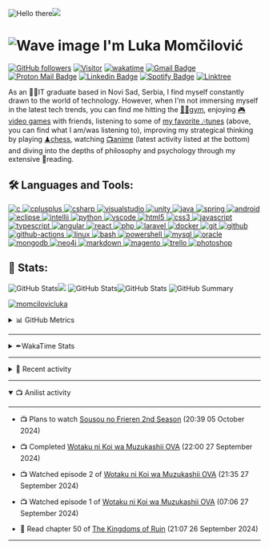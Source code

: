 <!--
**momcilovicluka/momcilovicluka** is a ✨ _special_ ✨ repository because its `README.md` (this file) appears on your GitHub profile.

Here are some ideas to get you started:

- 🔭 I’m currently working on ...
- 🌱 I’m currently learning ...
- 👯 I’m looking to collaborate on ...
- 🤔 I’m looking for help with ...
- 💬 Ask me about ...
- 📫 How to reach me: ...
- 😄 Pronouns: ...
- ⚡ Fun fact: ...
[![Spotify](https://spotify-readme-luka.vercel.app/api/spotify?background_color=000030&border_color=0000ff)](https://open.spotify.com/user/eqg7uuxs605y69j9l8nepmjv3)
-->

<!--
<a href="https://www.linkedin.com/in/lukamomcilovic" target="_blank" rel="noreferrer"> 
    <img src="https://cdn.jsdelivr.net/gh/devicons/devicon/icons/linkedin/linkedin-original.svg" alt="linkedin" width="30" height="30"/> 
</a> <a href="mailto:l.momcilovic61@gmail.com">![l.momcilovic61@gmail.com](https://img.shields.io/badge/Gmail-D14836?style=for-the-badge&logo=gmail&logoColor=white)</a> <a href="mailto:lukasmomcilovic@gmail.com">![lukasmomcilovic@gmail.com](https://img.shields.io/badge/Gmail-D14836?style=for-the-badge&logo=gmail&logoColor=white)</a> <a href="mailto:lukamomcilovicit@gmail.com">![lukamomcilovicit@gmail.com](https://img.shields.io/badge/Gmail-D14836?style=for-the-badge&logo=gmail&logoColor=white)</a> yes, i have 3 emails

[![Gmail Badge](https://img.shields.io/badge/-lukasmomcilovic-EA4335?style=flat&logo=Gmail&logoColor=white&link=mailto:lukasmomcilovic@gmail.com)](mailto:lukasmomcilovic@gmail.com)
-->

<img alt="Hello there" src="https://media2.giphy.com/media/xTiIzJSKB4l7xTouE8/giphy.gif" width="370" height="163"/><img src="https://spotify-readme-luka.vercel.app/api/spotify?background_color=000020&border_color=0000ff"/>
<h1>
    <img alt="Wave image" src="https://user-images.githubusercontent.com/68912857/218808235-50f91cfa-5ec0-43c3-89f7-abb8d4258621.gif" width="40" height="40"/>
    I'm Luka Momčilović
</h1>

[![GitHub followers](https://img.shields.io/github/followers/momcilovicluka.svg?style=social&label=Follow)](https://github.com/momcilovicluka?tab=followers) [![Visitor](https://visitor-badge.laobi.icu/badge?page_id=momcilovicluka)](https://github.com/momcilovicluka) [![wakatime](https://wakatime.com/badge/user/269cb445-ebad-4143-a30c-b91dd2b6286e.svg?style=default)](https://wakatime.com/@269cb445-ebad-4143-a30c-b91dd2b6286e) [![Gmail Badge](https://img.shields.io/badge/-l.momcilovic61-EA4335?style=flat&logo=Gmail&logoColor=white&link=mailto:l.momcilovic61@gmail.com)](mailto:l.momcilovic61@gmail.com)
[![Proton Mail Badge](https://img.shields.io/badge/-lukamomcilovic-8B89CC?style=flat&logo=Protonmail&logoColor=white&link=mailto:lukamomcilovic@protonmail.com)](mailto:lukamomcilovic@protonmail.com)
[![Linkedin Badge](https://img.shields.io/badge/-lukamomcilovic-0A66C2?style=flat&logo=Linkedin&logoColor=white&link=https://www.linkedin.com/in/jlim/)](https://www.linkedin.com/in/lukamomcilovic/)
[![Spotify Badge](https://img.shields.io/badge/-Luka-1DB954?style=flat&logo=Spotify&logoColor=white&link=https://open.spotify.com/user/eqg7uuxs605y69j9l8nepmjv3)](https://open.spotify.com/user/eqg7uuxs605y69j9l8nepmjv3)
[![Linktree](https://img.shields.io/badge/linktree-1de9b6?style=flat&logo=linktree&logoColor=white)](https://linktr.ee/lukamomcilovic)
<p>
    As an 👨‍💻IT graduate based in Novi Sad, Serbia, I find myself constantly drawn to the world of technology. However, when I'm not immersing myself in the latest tech trends, you can find me hitting the <a href="https://open.spotify.com/playlist/0qXRESCthCbIOaoG0OU5IE?si=34059e3481e049ce" target="_blank" rel="noopener noreferrer">🏋️‍♂️gym</a>, enjoying <a href="https://steamcommunity.com/id/lukamomcilovic/" target="_blank" rel="noopener noreferrer">🎮video games</a> with friends, listening to some of <a href="https://open.spotify.com/playlist/58qiwipmQUaWc3GUQKvkjq?si=25c84963368049f3" target="_blank" rel="noopener noreferrer">my favorite 🎶tunes</a> (above, you can find what I am/was listening to), improving my strategical thinking by playing <a href="https://www.chess.com/member/luka6120" target="_blank" rel="noopener noreferrer">♟chess</a>, watching <a href="https://anilist.co/user/lukamomcilovic/" target="_blank" rel="noopener noreferrer">📺anime</a> (latest activity listed at the bottom) and diving into the depths of philosophy and psychology through my extensive 📘reading.
</p>

<h2>🛠 Languages and Tools:</h2>
<p align="left">
  <a href="https://github.com/momcilovicluka?tab=repositories&q=&type=&language=c&sort=" target="_blank" rel="noopener noreferrer">
    <img src="https://cdn.jsdelivr.net/gh/devicons/devicon/icons/c/c-original.svg" alt="c" width="40" height="40"/>
  </a>
  <a href="https://github.com/momcilovicluka?tab=repositories&q=&type=&language=c%2B%2B&sort=" target="_blank" rel="noopener noreferrer">
    <img src="https://cdn.jsdelivr.net/gh/devicons/devicon/icons/cplusplus/cplusplus-original.svg" alt="cplusplus" width="40" height="40"/>
  </a>
  <a href="https://github.com/momcilovicluka?tab=repositories&q=&type=&language=c%23&sort=" target="_blank" rel="noopener noreferrer"> 
    <img src="https://cdn.jsdelivr.net/gh/devicons/devicon/icons/csharp/csharp-original.svg" alt="csharp" width="40" height="40"/> 
  </a>
  <a href="https://visualstudio.microsoft.com/" target="_blank" rel="noopener noreferrer"> 
    <img src="https://cdn.jsdelivr.net/gh/devicons/devicon/icons/visualstudio/visualstudio-plain.svg" alt="visualstudio" width="40" height="40"/> 
  </a>
  <a href="https://unity.com/" target="_blank" rel="noopener noreferrer"> 
    <img src="https://cdn.jsdelivr.net/gh/devicons/devicon/icons/unity/unity-original.svg" alt="unity" width="40" height="40"/> 
  </a>
  <a href="https://github.com/momcilovicluka?tab=repositories&q=&type=&language=java&sort=" target="_blank" rel="noopener noreferrer"> 
    <img src="https://cdn.jsdelivr.net/gh/devicons/devicon/icons/java/java-original.svg" alt="java" width="40" height="40"/> 
  </a>
  <a href="https://spring.io/" target="_blank" rel="noopener noreferrer"> 
    <img src="https://cdn.jsdelivr.net/gh/devicons/devicon/icons/spring/spring-original.svg" alt="spring" width="40" height="40"/> 
  </a>
  <a href="https://developer.android.com/" target="_blank" rel="noopener noreferrer"> 
    <img src="https://cdn.jsdelivr.net/gh/devicons/devicon/icons/android/android-original.svg" alt="android" width="40" height="40"/> 
  </a>
  <a href="https://www.eclipse.org/" target="_blank" rel="noopener noreferrer"> 
    <img src="https://cdn.freebiesupply.com/logos/large/2x/eclipse-11-logo-svg-vector.svg" alt="eclipse" width="40" height="40"/> 
  </a>
  <a href="https://www.jetbrains.com/idea/" target="_blank" rel="noopener noreferrer"> 
    <img src="https://cdn.jsdelivr.net/gh/devicons/devicon/icons/intellij/intellij-original.svg" alt="intellij" width="40" height="40"/> 
  </a>
  <a href="https://github.com/momcilovicluka?tab=repositories&q=&type=&language=python&sort=" target="_blank" rel="noopener noreferrer">
    <img src="https://cdn.jsdelivr.net/gh/devicons/devicon/icons/python/python-original.svg" alt="python" width="40" height="40"/>
  </a>
  <a href="https://code.visualstudio.com/" target="_blank" rel="noopener noreferrer">
    <img src="https://cdn.jsdelivr.net/gh/devicons/devicon/icons/vscode/vscode-original.svg" alt="vscode" width="40" height="40"/> 
  </a>
  <a href="https://github.com/momcilovicluka?tab=repositories&q=&type=&language=html&sort=" target="_blank" rel="noopener noreferrer">
    <img src="https://cdn.jsdelivr.net/gh/devicons/devicon/icons/html5/html5-original-wordmark.svg" alt="html5" width="40" height="40"/> 
  </a>
  <a href="https://github.com/momcilovicluka?tab=repositories&q=&type=&language=css&sort=" target="_blank" rel="noopener noreferrer"> 
    <img src="https://cdn.jsdelivr.net/gh/devicons/devicon/icons/css3/css3-original-wordmark.svg" alt="css3" width="40" height="40"/> 
  </a>
    <a href="https://github.com/momcilovicluka?tab=repositories&q=&type=&language=javascript&sort=" target="_blank" rel="noopener noreferrer"> 
    <img src="https://cdn.jsdelivr.net/gh/devicons/devicon/icons/javascript/javascript-original.svg" alt="javascript" width="40" height="40"/> 
  </a>
  <a href="https://www.typescriptlang.org/" target="_blank" rel="noopener noreferrer">
    <img src="https://cdn.jsdelivr.net/gh/devicons/devicon/icons/typescript/typescript-original.svg" alt="typescript" width="40" height="40"/> 
  </a>
    <a href="https://angular.dev/" target="_blank" rel="noopener noreferrer">
    <img src="https://cdn.jsdelivr.net/gh/devicons/devicon/icons/angular/angular-original.svg" alt="angular" width="40" height="40"/> 
  </a>
  </a>
    <a href="https://react.dev/" target="_blank" rel="noopener noreferrer">
    <img src="https://cdn.jsdelivr.net/gh/devicons/devicon/icons/react/react-original.svg" alt="react" width="40" height="40"/> 
  </a>
  <a href="https://github.com/momcilovicluka?tab=repositories&q=&type=&language=php&sort=" target="_blank" rel="noopener noreferrer"> 
    <img src="https://cdn.jsdelivr.net/gh/devicons/devicon/icons/php/php-original.svg" alt="php" width="40" height="40"/> 
  </a>
  <a href="https://github.com/momcilovicluka?tab=repositories&q=&type=&language=php&sort=" target="_blank" rel="noopener noreferrer"> 
    <img src="https://cdn.jsdelivr.net/gh/devicons/devicon/icons/laravel/laravel-original.svg" alt="laravel" width="40" height="40"/> 
  </a>
  <a href="https://www.docker.com/" target="_blank" rel="noopener noreferrer"> 
    <img src="https://cdn.jsdelivr.net/gh/devicons/devicon/icons/docker/docker-original.svg" alt="docker" width="40" height="40"/> 
  </a>
  <a href="https://git-scm.com/" target="_blank" rel="noopener noreferrer"> 
    <img src="https://cdn.jsdelivr.net/gh/devicons/devicon/icons/git/git-original.svg" alt="git" width="40" height="40"/> 
  </a>
  <a href="https://github.com/" target="_blank" rel="noopener noreferrer"> 
    <img src="https://cdn.jsdelivr.net/gh/devicons/devicon/icons/github/github-original.svg" alt="github" width="40" height="40"/> 
  </a>
  <a href="https://github.com/features/actions" target="_blank" rel="noopener noreferrer"> 
    <img src="https://www.svgrepo.com/show/306098/githubactions.svg" alt="github-actions" width="40" height="40"/> 
  </a>
  <a href="https://www.linux.org/" target="_blank" rel="noopener noreferrer">
    <img src="https://cdn.jsdelivr.net/gh/devicons/devicon/icons/linux/linux-original.svg" alt="linux" width="40" height="40"/> 
  </a>
  <a href="https://github.com/momcilovicluka?tab=repositories&q=&type=&language=shell&sort=" target="_blank" rel="noopener noreferrer">
    <img src="https://cdn.jsdelivr.net/gh/devicons/devicon/icons/bash/bash-original.svg" alt="bash" width="40" height="40"/>
  </a>
    <a href="https://github.com/momcilovicluka?tab=repositories&q=&type=&language=powershell&sort=" target="_blank" rel="noopener noreferrer">
    <img src="https://gist.githubusercontent.com/Xainey/d5bde7d01dcbac51ac951810e94313aa/raw/6c858c46726541b48ddaaebab29c41c07a196394/PowerShell.svg" alt="powershell" width="40" height="40"/>
  </a>
  <a href="https://github.com/momcilovicluka?tab=repositories&q=&type=&language=plsql&sort=" target="_blank" rel="noopener noreferrer"> 
    <img src="https://cdn.jsdelivr.net/gh/devicons/devicon/icons/mysql/mysql-original-wordmark.svg" alt="mysql" width="40" height="40"/> 
  </a>
  <a href="https://github.com/momcilovicluka?tab=repositories&q=&type=&language=plsql&sort=" target="_blank" rel="noopener noreferrer">
    <img src="https://cdn.jsdelivr.net/gh/devicons/devicon/icons/oracle/oracle-original.svg" alt="oracle" width="40" height="40"/> 
  </a>
  <a href="https://www.mongodb.com/" target="_blank" rel="noopener noreferrer">
    <img src="https://cdn.jsdelivr.net/gh/devicons/devicon/icons/mongodb/mongodb-original-wordmark.svg" alt="mongodb" width="40" height="40"/>
  </a>
  <a href="https://neo4j.com/" target="_blank" rel="noopener noreferrer">
    <img src="https://cdn.jsdelivr.net/gh/devicons/devicon/icons/neo4j/neo4j-original.svg" alt="neo4j" width="40" height="40"/>
  </a>
  <a href="https://www.markdownguide.org/" target="_blank" rel="noopener noreferrer"> 
    <img src="https://cdn.jsdelivr.net/gh/devicons/devicon/icons/markdown/markdown-original.svg" alt="markdown" width="40" height="40"/> 
  </a>
  <a href="https://business.adobe.com/products/magento/magento-commerce.html" target="_blank" rel="noopener noreferrer"> 
    <img src="https://cdn.jsdelivr.net/gh/devicons/devicon/icons/magento/magento-original.svg" alt="magento" width="40" height="40"/> 
  </a>
  <a href="https://trello.com/" target="_blank" rel="noopener noreferrer"> 
    <img src="https://cdn.jsdelivr.net/gh/devicons/devicon/icons/trello/trello-plain.svg" alt="trello" width="40" height="40"/> 
  </a>
  <a href="https://www.photoshop.com/en" target="_blank" rel="noopener noreferrer"> 
    <img src="https://cdn.jsdelivr.net/gh/devicons/devicon/icons/photoshop/photoshop-line.svg" alt="photoshop" width="40" height="40"/> 
  </a>
</p>

<h2>👀 Stats:</h2>

<img height="220px" src="https://github-readme-stats.vercel.app/api/top-langs/?username=momcilovicluka&layout=compact&langs_count=10&include_all_commits=true&count_private=true&title_color=0055ff&icon_color=ff054c&text_color=00ff44&bg_color=0,000020,220033&border_color=0000ff" alt="GitHub Stats" /><img height="220px" src="https://github-readme-stats.vercel.app/api?username=momcilovicluka&&show_icons=true&include_all_commits=true&count_private=true&title_color=0055ff&icon_color=ff054c&text_color=00ff44&bg_color=0,220033,000020&border_color=0000ff">
<img height="143px" src="https://github-readme-streak-stats.herokuapp.com/?user=momcilovicluka&include_all_commits=true&count_private=true&background=000020&border=0000ff&stroke=aa00ff&ring=0000ff&fire=ff054c&currStreakNum=00ff44&sideNums=00ff44&currStreakLabel=ff054c&sideLabels=ff054c&dates=0ffff0" alt="GitHub Stats" /><img height="143px" src="https://github-readme-stats.vercel.app/api/wakatime?username=momcilovicluka&include_all_commits=true&count_private=true&title_color=0055ff&icon_color=ff054c&text_color=00ff44&bg_color=000020&border_color=0000ff" alt="GitHub Stats" />
![GitHub Summary](http://github-profile-summary-cards.vercel.app/api/cards/profile-details?username=momcilovicluka&theme=algolia)

<p><a href="https://github.com/ryo-ma/github-profile-trophy"><img src="https://github-profile-trophy.vercel.app/?username=momcilovicluka&theme=algolia&margin-w=10&margin-h=2&column=8&no-frame=true" alt="momcilovicluka" /></a></p>

<details closed>
  <summary>📊 GitHub Metrics</summary>
  <hr>
    <p align="center">
        <img src="/assets/github-metrics-left.svg" alt="Metrics" width="49%">
        <img src="/assets/github-metrics-right.svg" alt="Metrics" width="49%">
    </p>
</details>
<hr>
<details>
  <summary>✒WakaTime Stats</summary>
  <hr>
  
  <!--START_SECTION:waka-->
![Code Time](http://img.shields.io/badge/Code%20Time-317%20hrs%2056%20mins-blue)

![Profile Views](http://img.shields.io/badge/Profile%20Views-2-blue)

![Lines of code](https://img.shields.io/badge/From%20Hello%20World%20I%27ve%20Written-2.5%20million%20lines%20of%20code-blue)

**🐱 My GitHub Data** 

> 📦 705.1 kB Used in GitHub's Storage 
 > 
> 💼 Opted to Hire
 > 
> 📜 39 Public Repositories 
 > 
> 🔑 5 Private Repositories 
 > 
**I'm a Night 🦉** 

```text
🌞 Morning                201 commits         ██░░░░░░░░░░░░░░░░░░░░░░░   07.85 % 
🌆 Daytime                641 commits         ██████░░░░░░░░░░░░░░░░░░░   25.05 % 
🌃 Evening                1131 commits        ███████████░░░░░░░░░░░░░░   44.20 % 
🌙 Night                  586 commits         ██████░░░░░░░░░░░░░░░░░░░   22.90 % 
```
📅 **I'm Most Productive on Friday** 

```text
Monday                   263 commits         ███░░░░░░░░░░░░░░░░░░░░░░   10.28 % 
Tuesday                  383 commits         ████░░░░░░░░░░░░░░░░░░░░░   14.97 % 
Wednesday                319 commits         ███░░░░░░░░░░░░░░░░░░░░░░   12.47 % 
Thursday                 178 commits         ██░░░░░░░░░░░░░░░░░░░░░░░   06.96 % 
Friday                   631 commits         ██████░░░░░░░░░░░░░░░░░░░   24.66 % 
Saturday                 307 commits         ███░░░░░░░░░░░░░░░░░░░░░░   12.00 % 
Sunday                   478 commits         █████░░░░░░░░░░░░░░░░░░░░   18.68 % 
```


📊 **This Week I Spent My Time On** 

```text
🕑︎ Time Zone: Europe/Belgrade

💬 Programming Languages: 
No Activity Tracked This Week

🔥 Editors: 
No Activity Tracked This Week

🐱‍💻 Projects: 
No Activity Tracked This Week

💻 Operating System: 
No Activity Tracked This Week
```

**I Mostly Code in Java** 

```text
Java                     11 repos            ████████░░░░░░░░░░░░░░░░░   30.56 % 
C#                       2 repos             █░░░░░░░░░░░░░░░░░░░░░░░░   05.56 % 
PHP                      2 repos             █░░░░░░░░░░░░░░░░░░░░░░░░   05.56 % 
TypeScript               2 repos             █░░░░░░░░░░░░░░░░░░░░░░░░   05.56 % 
Cypher                   1 repo              █░░░░░░░░░░░░░░░░░░░░░░░░   02.78 % 
```




 Last Updated on 06/02/2025 01:03:03 UTC
<!--END_SECTION:waka-->
</details>
<hr>
<details>
  <summary>📃 Recent activity</summary>
  <hr>
    
  [![ko-fi](https://ko-fi.com/img/githubbutton_sm.svg)](https://ko-fi.com/L4L2NNFN1)

  ## 📃 Summary
<!--START_SECTION:activity-->
1. 🎉 Merged PR [#3](https://github.com/momcilovicluka/plog/pull/3) in [momcilovicluka/plog](https://github.com/momcilovicluka/plog)
2. 🎉 Merged PR [#2](https://github.com/momcilovicluka/plog/pull/2) in [momcilovicluka/plog](https://github.com/momcilovicluka/plog)
3. 🎉 Merged PR [#1](https://github.com/momcilovicluka/plog/pull/1) in [momcilovicluka/plog](https://github.com/momcilovicluka/plog)
4. 🗣 Commented on [#2819](https://github.com/ChrisTitusTech/winutil/issues/2819#issuecomment-2374859971) in [ChrisTitusTech/winutil](https://github.com/ChrisTitusTech/winutil)
5. ❌ Closed PR [#2794](https://github.com/ChrisTitusTech/winutil/pull/2794) in [ChrisTitusTech/winutil](https://github.com/ChrisTitusTech/winutil)
<!--END_SECTION:activity-->

<!--START_SECTION:cp-->
## 👷 Check out what I'm currently working on

- [momcilovicluka/powershell](https://github.com/momcilovicluka/powershell) - My powershell configuration and customisation (2 weeks ago)
- [momcilovicluka/Hyprland-dots](https://github.com/momcilovicluka/Hyprland-dots) - Dotfiles for my Arch Hyprland setup. (1 month ago)
- [momcilovicluka/5-days-in-cloud-task](https://github.com/momcilovicluka/5-days-in-cloud-task) -  (2 months ago)
- [momcilovicluka/spa3-vezbe](https://github.com/momcilovicluka/spa3-vezbe) - Exercises for SPA3 - Graphs and Trees (2 months ago)
- [momcilovicluka/plog](https://github.com/momcilovicluka/plog) - Blog application built with laravel and react (2 months ago)

## 🌱 My latest projects

- [momcilovicluka/5-days-in-cloud-task](https://github.com/momcilovicluka/5-days-in-cloud-task) - 
- [momcilovicluka/spa3-vezbe](https://github.com/momcilovicluka/spa3-vezbe) - Exercises for SPA3 - Graphs and Trees
- [momcilovicluka/plog](https://github.com/momcilovicluka/plog) - Blog application built with laravel and react
- [momcilovicluka/blongular](https://github.com/momcilovicluka/blongular) - Angular app for blogs plus some extra stuff for NWP project. Dashboard:
- [momcilovicluka/anidroid](https://github.com/momcilovicluka/anidroid) - Anime app for android - RMA Faculty project

## 🔭 Latest releases I've contributed to

- [yuliskov/SmartTube](https://github.com/yuliskov/SmartTube) ([25.88](https://github.com/yuliskov/SmartTube/releases/tag/25.88), 2 days ago) - Advanced player for set-top boxes and tvs running Android OS
- [ChrisTitusTech/winutil](https://github.com/ChrisTitusTech/winutil) ([25.01.11](https://github.com/ChrisTitusTech/winutil/releases/tag/25.01.11), 3 weeks ago) - Chris Titus Tech&#39;s Windows Utility - Install Programs, Tweaks, Fixes, and Updates
- [Team-xManager/xManager](https://github.com/Team-xManager/xManager) ([5.8](https://github.com/Team-xManager/xManager/releases/tag/5.8), 4 weeks ago) - Ad-Free, New Features &amp; Freedom
- [momcilovicluka/anidroid](https://github.com/momcilovicluka/anidroid) ([v0.1.4](https://github.com/momcilovicluka/anidroid/releases/tag/v0.1.4), 1 year ago) - Anime app for android - RMA Faculty project
- [momcilovicluka/mongodb-anime](https://github.com/momcilovicluka/mongodb-anime) ([v1.0.0](https://github.com/momcilovicluka/mongodb-anime/releases/tag/v1.0.0), 1 year ago) - Repozitorijum za projekat iz NoSQL baza podataka o mongodb-u

## 🔨 My recent Pull Requests

- [Add tests](https://github.com/momcilovicluka/5-days-in-cloud-task/pull/9) on [momcilovicluka/5-days-in-cloud-task](https://github.com/momcilovicluka/5-days-in-cloud-task) (2 months ago)
- [Add match creation functionality](https://github.com/momcilovicluka/5-days-in-cloud-task/pull/8) on [momcilovicluka/5-days-in-cloud-task](https://github.com/momcilovicluka/5-days-in-cloud-task) (2 months ago)
- [Reafactor and reorganize project structure](https://github.com/momcilovicluka/5-days-in-cloud-task/pull/7) on [momcilovicluka/5-days-in-cloud-task](https://github.com/momcilovicluka/5-days-in-cloud-task) (2 months ago)
- [Add team create and retrieve functionalities](https://github.com/momcilovicluka/5-days-in-cloud-task/pull/6) on [momcilovicluka/5-days-in-cloud-task](https://github.com/momcilovicluka/5-days-in-cloud-task) (2 months ago)
- [Maven build github action](https://github.com/momcilovicluka/5-days-in-cloud-task/pull/5) on [momcilovicluka/5-days-in-cloud-task](https://github.com/momcilovicluka/5-days-in-cloud-task) (2 months ago)

## 📓 Gists I wrote


## ⭐ Recent Stars

- [checkcheckzz/system-design-interview](https://github.com/checkcheckzz/system-design-interview) - System design interview for IT companies (2 days ago)
- [DeepakVadgama/java-interview](https://github.com/DeepakVadgama/java-interview) - Study notes for Java developer interview (2 days ago)
- [shashank88/system_design](https://github.com/shashank88/system_design) - Preparation links and resources for system design questions (4 months ago)
- [hacksider/Deep-Live-Cam](https://github.com/hacksider/Deep-Live-Cam) - real time face swap and one-click video deepfake with only a single image (4 months ago)
- [Ebazhanov/linkedin-skill-assessments-quizzes](https://github.com/Ebazhanov/linkedin-skill-assessments-quizzes) - Full reference of LinkedIn answers 2024 for skill assessments (aws-lambda, rest-api, javascript, react, git, html, jquery, mongodb, java, Go, python, machine-learning, power-point) linkedin excel test lösungen, linkedin machine learning test LinkedIn test questions and answers  (4 months ago)

## ❤️ These awesome people sponsor me (thank you!)


## 👯 Check out some of my recent followers

- [kaiooo2](https://github.com/kaiooo2)
- [Rudy5ar](https://github.com/Rudy5ar)
- [Critlist](https://github.com/Critlist)
- [gabriccv](https://github.com/gabriccv)
- [mihna123](https://github.com/mihna123)

<!--END_SECTION:cp-->

</details>
<hr>
<details open>
  <summary>📺 Anilist activity</summary>
  <hr>
    <!-- ANILIST_ACTIVITY:start -->

-   📺 Plans to watch [Sousou no Frieren 2nd Season](https://anilist.co/anime/182255) (20:39 05 October 2024)
-   📺 Completed [Wotaku ni Koi wa Muzukashii OVA](https://anilist.co/anime/104217) (22:00 27 September 2024)
-   📺 Watched episode 2 of [Wotaku ni Koi wa Muzukashii OVA](https://anilist.co/anime/104217) (21:35 27 September 2024)
-   📺 Watched episode 1 of [Wotaku ni Koi wa Muzukashii OVA](https://anilist.co/anime/104217) (07:06 27 September 2024)
-   📖 Read chapter 50 of [The Kingdoms of Ruin](https://anilist.co/manga/112203) (21:07 26 September 2024)

    <!-- ANILIST_ACTIVITY:end -->
</details>
<hr>

